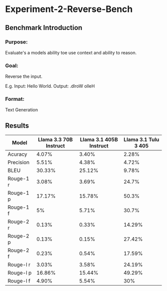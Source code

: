 # Experiment-2-Reverse-Bench

## Benchmark Introduction

### Purpose:

Evaluate's a models ability toe use context and ability to reason.

### Goal:

Reverse the input.

E.g. Input: Hello World. Output: .dlroW olleH

### Format:

Text Generation

## Results

| Model     	| Llama 3.3 70B Instruct 	| Llama 3.1 405B Instruct 	| Llama 3.1 Tulu 3 405 	|
|-----------	|------------------------	|-------------------------	|----------------------	|
| Acuracy   	| 4.07%                  	| 3.40%                   	| 2.28%                	|
| Precision 	| 5.51%                  	| 4.38%                   	| 4.72%                	|
| BLEU      	| 30.33%                 	| 25.12%                  	| 9.78%                	|
| Rouge-1 r 	| 3.08%                  	| 3.69%                   	| 24.7%                	|
| Rouge-1 p 	| 17.17%                 	| 15.78%                  	| 50.3%                	|
| Rouge-1 f 	| 5%                     	| 5.71%                   	| 30.7%                	|
| Rouge-2 r 	| 0.13%                  	| 0.33%                   	| 14.29%               	|
| Rouge-2 p 	| 0.13%                  	| 0.15%                   	| 27.42%               	|
| Rouge-2 f 	| 0.23%                  	| 0.54%                   	| 17.59%               	|
| Rouge-l r 	| 3.03%                  	| 3.58%                   	| 24.19%               	|
| Rouge-l p 	| 16.86%                 	| 15.44%                  	| 49.29%               	|
| Rouge-l f 	| 4.90%                  	| 5.54%                   	| 30%                  	|
